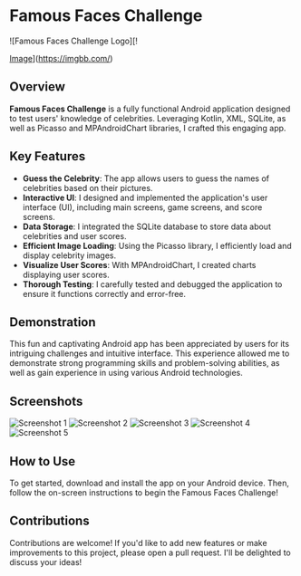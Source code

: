 # Famous Faces Challenge

![Famous Faces Challenge Logo][!

[Image](https://i.ibb.co/PWsg5G1/icon-star.png)](https://imgbb.com/)


## Overview

**Famous Faces Challenge** is a fully functional Android application designed to test users' knowledge of celebrities. Leveraging Kotlin, XML, SQLite, as well as Picasso and MPAndroidChart libraries, I crafted this engaging app.

## Key Features

- **Guess the Celebrity**: The app allows users to guess the names of celebrities based on their pictures.
- **Interactive UI**: I designed and implemented the application's user interface (UI), including main screens, game screens, and score screens.
- **Data Storage**: I integrated the SQLite database to store data about celebrities and user scores.
- **Efficient Image Loading**: Using the Picasso library, I efficiently load and display celebrity images.
- **Visualize User Scores**: With MPAndroidChart, I created charts displaying user scores.
- **Thorough Testing**: I carefully tested and debugged the application to ensure it functions correctly and error-free.

## Demonstration

This fun and captivating Android app has been appreciated by users for its intriguing challenges and intuitive interface. This experience allowed me to demonstrate strong programming skills and problem-solving abilities, as well as gain experience in using various Android technologies.

## Screenshots

![Screenshot 1](https://ibb.co/P4JsGTc)
![Screenshot 2](https://ibb.co/qJNHmyX)
![Screenshot 3](https://ibb.co/swHjsGH)
![Screenshot 4](https://ibb.co/3SHFK02)
![Screenshot 5](https://ibb.co/GW7rBcm)


## How to Use

To get started, download and install the app on your Android device. Then, follow the on-screen instructions to begin the Famous Faces Challenge!

## Contributions

Contributions are welcome! If you'd like to add new features or make improvements to this project, please open a pull request. I'll be delighted to discuss your ideas!
